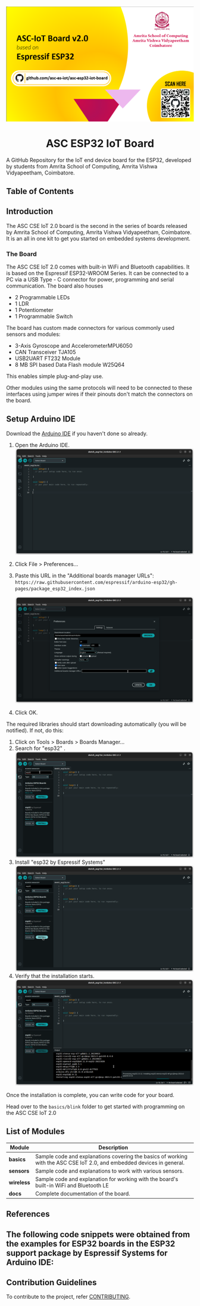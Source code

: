 ![The ASC CSE IoT 2.0](assets/label/esp32-label.png)

<center><h1> ASC ESP32 IoT Board </h1></center>

A GitHub Repository for the IoT end device board for the ESP32, developed by 
students from Amrita School of Computing, Amrita Vishwa Vidyapeetham, Coimbatore.

## Table of Contents

## Introduction



The ASC CSE IoT 2.0 board is the second in the series of boards released by Amrita School of Computing, Amrita Vishwa Vidyapeetham, Coimbatore.
It is an all in one kit to get you started on embedded systems development.

### The Board

The ASC CSE IoT 2.0 comes with built-in WiFi and Bluetooth capabilities. It is based on the Espressif ESP32-WROOM Series.
It can be connected to a PC via a USB Type - C connector for power, programming and serial communication.
The board also houses
- 2 Programmable LEDs
- 1 LDR
- 1 Potentiometer
- 1 Programmable Switch

The board has custom made connectors for various commonly used sensors and modules:
- 3-Axis Gyroscope and AccelerometerMPU6050
- CAN Transceiver TJA105
- USB2UART FT232 Module
- 8 MB SPI based Data Flash module W25Q64

This enables simple plug-and-play use.

Other modules using the same protocols will need to be connected to these interfaces using jumper wires if their pinouts don't match the connectors on the board.


## Setup Arduino IDE

Download the [Arduino IDE](https://www.arduino.cc/en/software) if you haven't done so already.

1. Open the Arduino IDE. ![Open](assets/open.png)
2. Click File > Preferences... 
3. Paste this URL in the "Additional boards manager URLs":
	```https://raw.githubusercontent.com/espressif/arduino-esp32/gh-pages/package_esp32_index.json```
	
	![Preferences](assets/prefs.png)
4. Click OK.

The required libraries should start downloading automatically (you will be notified). If not, do this:
1. Click on Tools > Boards > Boards Manager...
2. Search for "esp32" . ![Boards](assets/boards.png)
3. Install "esp32 by Espressif Systems" ![Install](assets/install.png)
4. Verify that the installation starts. ![Done](assets/done.png)

Once the installation is complete, you can write code for your board.

Head over to the `basics/blink` folder to get started with programming on the ASC CSE IoT 2.0

## List of Modules

| Module | Description|
| --------- | ------------ |
| **basics** | Sample code and explanations covering the basics of working with the ASC CSE IoT 2.0, and embedded devices in general.  |
| **sensors** | Sample code and explanations to work with various sensors.  |
| **wireless** | Sample code and explanation for working with the board's built-in WiFi and Bluetooth LE |
| **docs** | Complete documentation of the board. |


## References

The following code snippets were obtained from the examples for ESP32 boards in the ESP32 support package by Espressif Systems for Arduino IDE:
- 


## Contribution Guidelines
To contribute to the project, refer [CONTRIBUTING](CONTRIBUTING.md).
